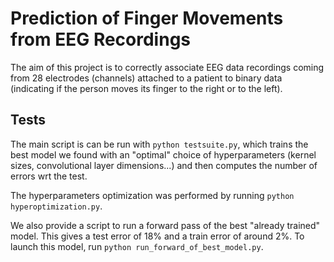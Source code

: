 # Prediction of Finger Movements from EEG Recordings

The aim of this project is to correctly associate EEG data recordings coming from
28 electrodes (channels) attached to a patient to binary data (indicating if
the person moves its finger to the right or to the left).

Tests
-------
The main script is can be run with `python testsuite.py`, which trains the best
model we found with an "optimal" choice of hyperparameters (kernel sizes,
convolutional layer dimensions...) and then computes the number of errors wrt the test.

The hyperparameters optimization was performed by running
`python hyperoptimization.py`.

We also provide a script to run a forward pass of the best "already trained" model. This gives a test error of 18% and a train error of around 2%. To launch this model,
run `python run_forward_of_best_model.py`.
